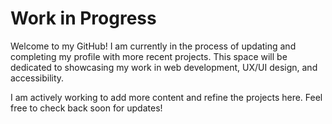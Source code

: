 # **Work in Progress**

Welcome to my GitHub! I am currently in the process of updating and completing my profile with more recent projects. This space will be dedicated to showcasing my work in web development, UX/UI design, and accessibility.

I am actively working to add more content and refine the projects here. Feel free to check back soon for updates!
